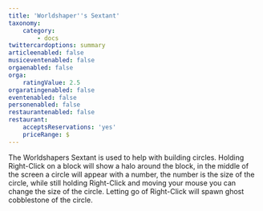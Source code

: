 ```yaml
---
title: 'Worldshaper''s Sextant'
taxonomy:
    category:
        - docs
twittercardoptions: summary
articleenabled: false
musiceventenabled: false
orgaenabled: false
orga:
    ratingValue: 2.5
orgaratingenabled: false
eventenabled: false
personenabled: false
restaurantenabled: false
restaurant:
    acceptsReservations: 'yes'
    priceRange: $
---
```


The Worldshapers Sextant is used to help with building circles. Holding Right-Click on a block will show a halo around the block, in the middle of the screen a circle will appear with a number, the number is the size of the circle, while still holding Right-Click and moving your mouse you can change the size of the circle. Letting go of Right-Click will spawn ghost cobblestone of the circle.

